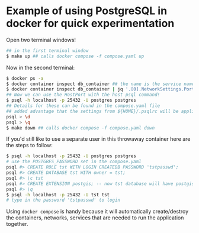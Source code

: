 # Example of using PostgreSQL in docker for quick experimentation

Open two terminal windows!

```bash
## in the first terminal window
$ make up ## calls docker compose -f compose.yaml up
```

Now in the second terminal:

```bash
$ docker ps -a
$ docker container inspect db_container ## the name is the service name in compose.yaml!
$ docker container inspect db_container | jq '.[0].NetworkSettings.Ports'
## Now we can use the HostPort with the host psql command!
$ psql -h localhost -p 25432 -U postgres postgres 
## Details for these can be found in the compose.yaml file
## added advantage that the settings from ${HOME}/.psqlrc will be applied to this exploratory db!!
psql > \d
psql > \q
$ make down ## calls docker compose -f compose.yaml down
```

If you'd still like to use a separate user in this throwaway container here are the steps to follow:

```bash
$ psql -h localhost -p 25432 -U postgres postgres
# use the POSTGRES_PASSWORD set in the compose.yaml
psql #> CREATE ROLE tst WITH LOGIN CREATEDB PASSWORD 'tstpasswd';
psql #> CREATE DATABASE tst WITH owner = tst;
psql #> \c tst
psql #> CREATE EXTENSION postgis; -- now tst database will have postgis enabled database too!
psql #> \q
$ psql -h localhost -p 25432 -U tst tst
# type in the password 'tstpasswd' to login
```
Using `docker compose` is handy because it will automatically create/destroy the containers, networks, services that are needed to run the application together.
